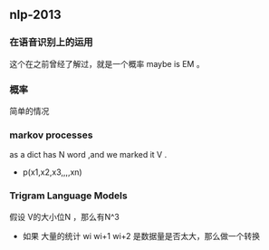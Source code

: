 ## nlp-2013 

### 在语音识别上的运用
这个在之前曾经了解过，就是一个概率 maybe is EM 。    


### 概率
简单的情况 

### markov processes 

as a dict has N word ,and we marked it V .

* p(x1,x2,x3,,,,xn) 


### Trigram Language Models
假设 V的大小位N ，那么有N^3 
* 如果 大量的统计 wi wi+1 wi+2 是数据量是否太大，那么做一个转换